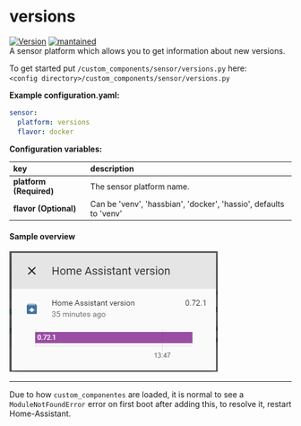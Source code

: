 # versions
  
[![Version](https://img.shields.io/badge/version-0.0.1-green.svg?style=for-the-badge)](#) [![mantained](https://img.shields.io/maintenance/yes/2018.svg?style=for-the-badge)](#)   
A sensor platform which allows you to get information about new versions.
  
To get started put `/custom_components/sensor/versions.py` here:  
`<config directory>/custom_components/sensor/versions.py`  
  
**Example configuration.yaml:**
```yaml
sensor:
  platform: versions
  flavor: docker
```
**Configuration variables:**  
  
key | description  
:--- | :---  
**platform (Required)** | The sensor platform name.  
**flavor (Optional)** | Can be 'venv', 'hassbian', 'docker', 'hassio', defaults to 'venv'  
  
#### Sample overview
![Sample overview](overview.png)
  
  
  
***
Due to how `custom_componentes` are loaded, it is normal to see a `ModuleNotFoundError` error on first boot after adding this, to resolve it, restart Home-Assistant.